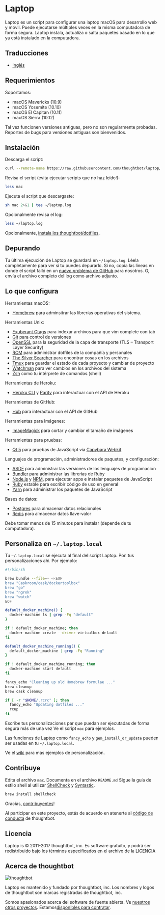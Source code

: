 Laptop
======

Laptop es un script para configurar una laptop macOS para desarrollo web y móvil.
Puede ejecutarse múltiples veces en la misma computadora de forma segura.
Laptop instala, actualiza o salta paquetes
basado en lo que ya está instalado en la computadora.

Traducciones
------------
* [Inglés](https://github.com/thoughtbot/laptop/blob/master/README.md)

Requerimientos
--------------

Soportamos:

* macOS Mavericks (10.9)
* macOS Yosemite (10.10)
* macOS El Capitan (10.11)
* macOS Sierra (10.12)

Tal vez funcionen versiones antiguas, pero no son regularmente probadas.
Reportes de bugs para versiones antiguas son bienvenidos.

Instalación
-----------

Descarga el script:

```sh
curl --remote-name https://raw.githubusercontent.com/thoughtbot/laptop/master/mac
```

Revisa el script (evita ejecutar scripts que no haz leído!):

```sh
less mac
```

Ejecuta el script que descargaste:

```sh
sh mac 2>&1 | tee ~/laptop.log
```

Opcionalmente revisa el log:

```sh
less ~/laptop.log
```

Opcionalmente, [instala los thoughtbot/dotfiles][dotfiles].

[dotfiles]: https://github.com/thoughtbot/dotfiles#install

Depurando
---------

Tu última ejecución de Laptop se guardará en `~/laptop.log`.
Léela completamente para ver si tu puedes depurarlo.
Si no, copia las lineas en donde el script falló en un
[nuevo problema de GitHub](https://github.com/thoughtbot/laptop/issues/new) para nosotros.
O, envía el archivo completo del log como archivo adjunto.

Lo que configura
----------------

Herramientas macOS:

* [Homebrew] para adminsitrar las librerías operativas del sistema.

[Homebrew]: http://brew.sh/

Herramientas Unix:

* [Exuberant Ctags] para indexar archivos para que vim complete con tab
* [Git] para control de versiones
* [OpenSSL] para la seguridad de la capa de transporte (TLS – Transport Layer Security)
* [RCM] para administrar dotfiles de la compañía y personales
* [The Silver Searcher] para encontrar cosas en los archivos
* [Tmux] para guardar el estado de cada proyecto y cambiar de proyecto
* [Watchman] para ver cambios en los archivos del sistema
* [Zsh] como tu intérprete de comandos (shell)

[Exuberant Ctags]: http://ctags.sourceforge.net/
[Git]: https://git-scm.com/
[OpenSSL]: https://www.openssl.org/
[RCM]: https://github.com/thoughtbot/rcm
[The Silver Searcher]: https://github.com/ggreer/the_silver_searcher
[Tmux]: http://tmux.github.io/
[Watchman]: https://facebook.github.io/watchman/
[Zsh]: http://www.zsh.org/

Herramientas de Heroku:

* [Heroku CLI] y [Parity] para interactuar con el API de Heroku

[Heroku CLI]: https://devcenter.heroku.com/articles/heroku-cli
[Parity]: https://github.com/thoughtbot/parity

Herramientas de GitHub:

* [Hub] para interactuar con el API de GitHub

[Hub]: http://hub.github.com/

Herramientas para Imágenes:

* [ImageMagick] para cortar y cambiar el tamaño de imágenes

Herramientas para pruebas:

* [Qt 5] para pruebas de JavaScript via [Capybara Webkit]

[Qt 5]: http://qt-project.org/
[Capybara Webkit]: https://github.com/thoughtbot/capybara-webkit

Lenguajes de programación, administradores de paquetes, y configuración:

* [ASDF] para administrar las versiones de los lenguajes de programación
* [Bundler] para administrar las librerías de Ruby
* [Node.js] y [NPM], para ejecutar apps e instalar paquetes de JavaScript
* [Ruby] estable para escribir código de uso en general
* [Yarn] para administrar los paquetes de JavaScript

[Bundler]: http://bundler.io/
[ImageMagick]: http://www.imagemagick.org/
[Node.js]: http://nodejs.org/
[NPM]: https://www.npmjs.org/
[ASDF]: https://github.com/asdf-vm/asdf
[Ruby]: https://www.ruby-lang.org/en/
[Yarn]: https://yarnpkg.com/en/

Bases de datos:

* [Postgres] para almacenar datos relacionales
* [Redis] para almacenar datos llave-valor

[Postgres]: http://www.postgresql.org/
[Redis]: http://redis.io/

Debe tomar menos de 15 minutos para instalar (depende de tu computadora).

Personaliza en `~/.laptop.local`
------------------------------

Tu `~/.laptop.local` se ejecuta al final del script Laptop.
Pon tus personalizaciones ahí.
Por ejemplo:

```sh
#!/bin/sh

brew bundle --file=- <<EOF
brew "Caskroom/cask/dockertoolbox"
brew "go"
brew "ngrok"
brew "watch"
EOF

default_docker_machine() {
  docker-machine ls | grep -Fq "default"
}

if ! default_docker_machine; then
  docker-machine create --driver virtualbox default
fi

default_docker_machine_running() {
  default_docker_machine | grep -Fq "Running"
}

if ! default_docker_machine_running; then
  docker-machine start default
fi

fancy_echo "Cleaning up old Homebrew formulae ..."
brew cleanup
brew cask cleanup

if [ -r "$HOME/.rcrc" ]; then
  fancy_echo "Updating dotfiles ..."
  rcup
fi
```

Escribe tus personalizaciones par que puedan ser ejecutadas de forma
segura más de una vez
Ve el script `mac` para ejemplos.

Las funciones de Laptop como `fancy_echo` y
`gem_install_or_update`
pueden ser usadas en tu `~/.laptop.local`.

Ve el [wiki](https://github.com/thoughtbot/laptop/wiki)
para más ejemplos de personalización.

Contribuye
----------

Edita el archivo `mac`.
Documenta en el archivo `README.md`
Sigue la guía de estilo shell al utilizar [ShellCheck] y [Syntastic].

```sh
brew install shellcheck
```

[ShellCheck]: http://www.shellcheck.net/about.html
[Syntastic]: https://github.com/scrooloose/syntastic

Gracias, [contribuyentes]!

[contribuyentes]: https://github.com/thoughtbot/laptop/graphs/contributors

Al participar en este proyecto,
estás de acuerdo en atenerte al [código de conducta] de thoughtbot.

[código de conducta]: https://thoughtbot.com/open-source-code-of-conduct

Licencia
-------

Laptop is © 2011-2017 thoughtbot, inc.
Es software gratuito,
y podrá ser redistribuido bajo los términos específicados en el archivo de la [LICENCIA]

[LICENCIA]: LICENSE

Acerca de thoughtbot
----------------

![thoughtbot](http://presskit.thoughtbot.com/images/thoughtbot-logo-for-readmes.svg)

Laptop es mantenido y fundado por thoughtbot, inc.
Los nombres y logos de thoughtbot son marcas registradas de thoughtbot, inc.

Somos apasionados acerca del software de fuente abierta.
Ve [nuestros otros proyectos][community].
Estamos[disponibles para contratar][hire].

[community]: https://thoughtbot.com/community?utm_source=github
[hire]: https://thoughtbot.com?utm_source=github
